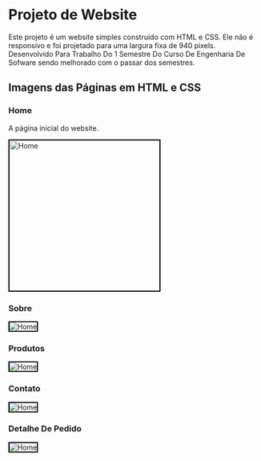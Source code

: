 # Projeto de Website

Este projeto é um website simples construído com HTML e CSS. Ele não é responsivo e foi projetado para uma largura fixa de 940 pixels. Desenvolvido Para Trabalho Do 1 Semestre Do Curso De Engenharia De Sofware sendo melhorado com o passar dos semestres.

## Imagens das Páginas em HTML e CSS

### Home
A página inicial do website.

<img src="img/readmeImagem1.png" alt="Home" width="300" style="border: 2px solid black;">
<br>

### Sobre
<img src="img/readmeImagem2.png" alt="Home" style="border: 2px solid black;">
<br>

### Produtos
<img src="img/readmeImagem3.png" alt="Home" style="border: 2px solid black;">
<br>

### Contato
<img src="img/readmeImagem4.png" alt="Home" style="border: 2px solid black;">
<br>

### Detalhe De Pedido
<img src="img/readmeImagem5.png" alt="Home" style="border: 2px solid black;">
<br>
